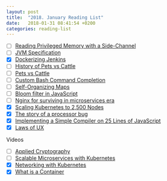 ```yaml
---
layout: post
title:  "2018. January Reading List"
date:   2018-01-31 08:41:54 +0200
categories: reading-list
---
```


- [ ] [Reading Privileged Memory with a Side-Channel](https://googleprojectzero.blogspot.hu/2018/01/reading-privileged-memory-with-side.html?m=1 )
- [ ] [JVM Specification](https://docs.oracle.com/javase/specs/jvms/se9/html/jvms-2.html)
- [x] [Dockerizing Jenkins](https://dzone.com/articles/dockerizing-jenkins-2-setup-and-using-it-along-wit )
- [ ] [History of Pets vs Cattle](http://cloudscaling.com/blog/cloud-computing/the-history-of-pets-vs-cattle/)
- [ ] [Pets vs Cattle](https://www.engineyard.com/blog/pets-vs-cattle )
- [ ] [Custom Bash Command Completion](https://hackaday.com/2018/01/19/linux-fu-custom-bash-command-completion/)
- [ ] [Self-Organizing Maps](https://diego.codes/post/som-tsp/)
- [ ] [Bloom filter in JavaScript](https://nlogn.xyz/2018/01/18/bloom-filter-in-javascript.html)
- [ ] [Nginx for surviving in microservices era](https://medium.com/@allevo/nginx-for-surviving-in-microservices-era-28fa65295feb)
- [x] [Scaling Kubernetes to 2,500 Nodes](https://blog.openai.com/scaling-kubernetes-to-2500-nodes/)
- [x] [The story of a processor bug](https://blog.cloudflare.com/however-improbable-the-story-of-a-processor-bug/)
- [x] [Implementing a Simple Compiler on 25 Lines of JavaScript](http://blog.mgechev.com/2017/09/16/developing-simple-interpreter-transpiler-compiler-tutorial/ )
- [x] [Laws of UX](https://lawsofux.com)

Videos
- [ ] [Applied Cryptography](https://www.youtube.com/watch?v=jmA7rMV-QGc&index=120&list=PLAwxTw4SYaPnCeih6BPvJ5GdqqThGcWlX )
- [ ] [Scalable Microservices with Kubernetes](https://classroom.udacity.com/courses/ud615/lessons/7824962412/concepts/81991020760923)
- [x] [Networking with Kubernetes](https://www.youtube.com/watch?v=WwQ62OyCNz4)
- [x] [What is a Container](https://www.youtube.com/watch?v=EnJ7qX9fkcU)
